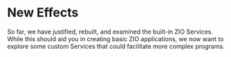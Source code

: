 # New Effects

So far, we have justified, rebuilt, and examined the built-in ZIO Services.
While this should aid you in creating basic ZIO applications, we now want to explore some custom Services that could facilitate more complex programs.
